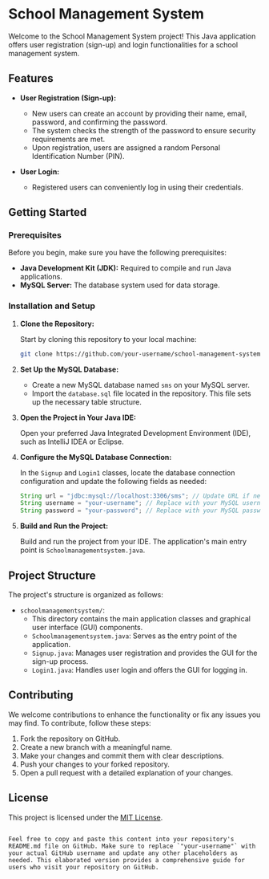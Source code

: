 
# School Management System

Welcome to the School Management System project! This Java application offers user registration (sign-up) and login functionalities for a school management system.

## Features

- **User Registration (Sign-up):**
  - New users can create an account by providing their name, email, password, and confirming the password.
  - The system checks the strength of the password to ensure security requirements are met.
  - Upon registration, users are assigned a random Personal Identification Number (PIN).

- **User Login:**
  - Registered users can conveniently log in using their credentials.

## Getting Started

### Prerequisites

Before you begin, make sure you have the following prerequisites:

- **Java Development Kit (JDK):** Required to compile and run Java applications.
- **MySQL Server:** The database system used for data storage.

### Installation and Setup

1. **Clone the Repository:**

   Start by cloning this repository to your local machine:

   ```bash
   git clone https://github.com/your-username/school-management-system.git
   ```

2. **Set Up the MySQL Database:**

   - Create a new MySQL database named `sms` on your MySQL server.
   - Import the `database.sql` file located in the repository. This file sets up the necessary table structure.

3. **Open the Project in Your Java IDE:**

   Open your preferred Java Integrated Development Environment (IDE), such as IntelliJ IDEA or Eclipse.

4. **Configure the MySQL Database Connection:**

   In the `Signup` and `Login1` classes, locate the database connection configuration and update the following fields as needed:

   ```java
   String url = "jdbc:mysql://localhost:3306/sms"; // Update URL if necessary
   String username = "your-username"; // Replace with your MySQL username
   String password = "your-password"; // Replace with your MySQL password
   ```

5. **Build and Run the Project:**

   Build and run the project from your IDE. The application's main entry point is `Schoolmanagementsystem.java`.

## Project Structure

The project's structure is organized as follows:

- `schoolmanagementsystem/`:
  - This directory contains the main application classes and graphical user interface (GUI) components.
  - `Schoolmanagementsystem.java`: Serves as the entry point of the application.
  - `Signup.java`: Manages user registration and provides the GUI for the sign-up process.
  - `Login1.java`: Handles user login and offers the GUI for logging in.

## Contributing

We welcome contributions to enhance the functionality or fix any issues you may find. To contribute, follow these steps:

1. Fork the repository on GitHub.
2. Create a new branch with a meaningful name.
3. Make your changes and commit them with clear descriptions.
4. Push your changes to your forked repository.
5. Open a pull request with a detailed explanation of your changes.

## License

This project is licensed under the [MIT License](LICENSE).
```

Feel free to copy and paste this content into your repository's README.md file on GitHub. Make sure to replace `"your-username"` with your actual GitHub username and update any other placeholders as needed. This elaborated version provides a comprehensive guide for users who visit your repository on GitHub.
